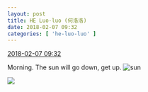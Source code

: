 ```yaml
---
layout: post
title: HE Luo-luo (何洛洛)
date: 2018-02-07 09:32
categories: [ 'he-luo-luo' ]
---
```


<div class="weibo-info">
  <a href="https://weibo.com/6117570574/G1YP8tv1K">2018-02-07 09:32</a>
</div>

Morning. The sun will go down, get up. ![sun](https://img.t.sinajs.cn/t4/appstyle/expression/ext/normal/e5/sun.gif)

<!-- more -->

<a href="http://wx2.sinaimg.cn/mw690/006G0Hz8gy1fo7mox2a60j32bu2bv1l3.jpg">
  <img class="weibo-pic-preview" src="http://wx2.sinaimg.cn/orj360/006G0Hz8gy1fo7mox2a60j32bu2bv1l3.jpg" />
</a>
